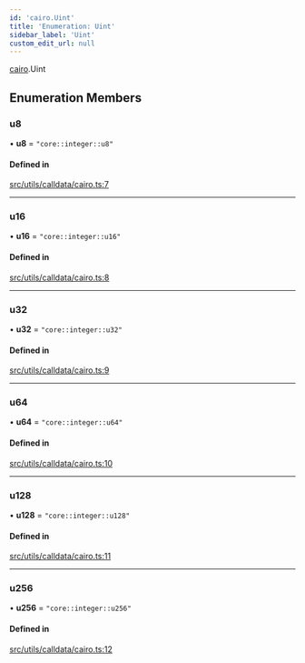 ```yaml
---
id: 'cairo.Uint'
title: 'Enumeration: Uint'
sidebar_label: 'Uint'
custom_edit_url: null
---
```


[cairo](../namespaces/cairo.md).Uint

## Enumeration Members

### u8

• **u8** = `"core::integer::u8"`

#### Defined in

[src/utils/calldata/cairo.ts:7](https://github.com/notV4l/starknet.js/blob/c20c3bd/src/utils/calldata/cairo.ts#L7)

---

### u16

• **u16** = `"core::integer::u16"`

#### Defined in

[src/utils/calldata/cairo.ts:8](https://github.com/notV4l/starknet.js/blob/c20c3bd/src/utils/calldata/cairo.ts#L8)

---

### u32

• **u32** = `"core::integer::u32"`

#### Defined in

[src/utils/calldata/cairo.ts:9](https://github.com/notV4l/starknet.js/blob/c20c3bd/src/utils/calldata/cairo.ts#L9)

---

### u64

• **u64** = `"core::integer::u64"`

#### Defined in

[src/utils/calldata/cairo.ts:10](https://github.com/notV4l/starknet.js/blob/c20c3bd/src/utils/calldata/cairo.ts#L10)

---

### u128

• **u128** = `"core::integer::u128"`

#### Defined in

[src/utils/calldata/cairo.ts:11](https://github.com/notV4l/starknet.js/blob/c20c3bd/src/utils/calldata/cairo.ts#L11)

---

### u256

• **u256** = `"core::integer::u256"`

#### Defined in

[src/utils/calldata/cairo.ts:12](https://github.com/notV4l/starknet.js/blob/c20c3bd/src/utils/calldata/cairo.ts#L12)
